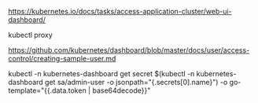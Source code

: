 https://kubernetes.io/docs/tasks/access-application-cluster/web-ui-dashboard/

kubectl proxy

https://github.com/kubernetes/dashboard/blob/master/docs/user/access-control/creating-sample-user.md


kubectl -n kubernetes-dashboard get secret $(kubectl -n kubernetes-dashboard get sa/admin-user -o jsonpath="{.secrets[0].name}") -o go-template="{{.data.token | base64decode}}"
